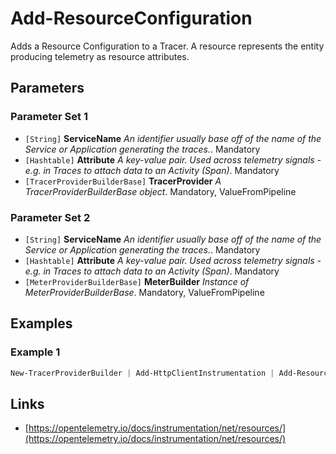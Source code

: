 # Add-ResourceConfiguration


Adds a Resource Configuration to a Tracer. A resource represents the entity producing telemetry as resource attributes.
## Parameters


### Parameter Set 1


- `[String]` **ServiceName** _An identifier usually base off of the name of the Service or Application generating the traces._.  Mandatory
- `[Hashtable]` **Attribute** _A key-value pair. Used across telemetry signals - e.g. in Traces to attach data to an Activity (Span)_.  Mandatory
- `[TracerProviderBuilderBase]` **TracerProvider** _A TracerProviderBuilderBase object_.  Mandatory, ValueFromPipeline


### Parameter Set 2


- `[String]` **ServiceName** _An identifier usually base off of the name of the Service or Application generating the traces._.  Mandatory
- `[Hashtable]` **Attribute** _A key-value pair. Used across telemetry signals - e.g. in Traces to attach data to an Activity (Span)_.  Mandatory
- `[MeterProviderBuilderBase]` **MeterBuilder** _Instance of MeterProviderBuilderBase_.  Mandatory, ValueFromPipeline


## Examples


### Example 1




```powershell
New-TracerProviderBuilder | Add-HttpClientInstrumentation | Add-ResourceConfiguration -ServiceName $ExecutionContext.Host.Name -Attribute @{"host.name" = $(hostname)} | Add-ExporterConsole | Start-Tracer
```


## Links


- [https://opentelemetry.io/docs/instrumentation/net/resources/](https://opentelemetry.io/docs/instrumentation/net/resources/)
